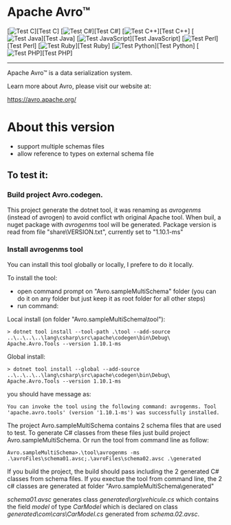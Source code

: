 # Apache Avro™

[![Test C](https://github.com/apache/avro/workflows/Test%20C/badge.svg)][Test C]
[![Test C#](https://github.com/apache/avro/workflows/Test%20C%23/badge.svg)][Test C#]
[![Test C++](https://github.com/apache/avro/workflows/Test%20C++/badge.svg)][Test C++]
[![Test Java](https://github.com/apache/avro/workflows/Test%20Java/badge.svg)][Test Java]
[![Test JavaScript](https://github.com/apache/avro/workflows/Test%20JavaScript/badge.svg)][Test JavaScript]
[![Test Perl](https://github.com/apache/avro/workflows/Test%20Perl/badge.svg)][Test Perl]
[![Test Ruby](https://github.com/apache/avro/workflows/Test%20Ruby/badge.svg)][Test Ruby]
[![Test Python](https://github.com/apache/avro/workflows/Test%20Python/badge.svg)][Test Python]
[![Test PHP](https://github.com/apache/avro/workflows/Test%20PHP/badge.svg)][Test PHP]

-----

Apache Avro™ is a data serialization system.

Learn more about Avro, please visit our website at:

  https://avro.apache.org/

# About this version 
- support multiple schemas files
- allow reference to types on external schema file

## To test it:

### Build project Avro.codegen. 
This project generate the dotnet tool, it was renaming as *avrogenms* (instead of avrogen) to avoid conflict wth original Apache tool.
When buil, a nuget package with *avrogenms* tool will be generated.
Package version is read from file "share\VERSION.txt", currently set to "1.10.1-ms"

### Install avrogenms tool
You can install this tool globally or locally, I prefere to do it locally. 

To install the tool:
- open command prompt on "Avro.sampleMultiSchema" folder (you can do it on any folder but just keep it as root folder for all other steps)
- run command: 

Local install (on folder "Avro.sampleMultiSchema\tool"):

`> dotnet tool install --tool-path .\tool --add-source ..\..\..\..\lang\csharp\src\apache\codegen\bin\Debug\ Apache.Avro.Tools --version 1.10.1-ms
`

Global install:

`> dotnet tool install --global --add-source ..\..\..\..\lang\csharp\src\apache\codegen\bin\Debug\ Apache.Avro.Tools --version 1.10.1-ms
`

you should have message as:

`
You can invoke the tool using the following command: avrogenms.
Tool 'apache.avro.tools' (version '1.10.1-ms') was successfully installed.
`

The project Avro.sampleMultiSchema contains 2 schema files that are used to test. To generate C# classes from these files just build project Avro.sampleMultiSchema. Or run the tool from command line as follow:

`
Avro.sampleMultiSchema>.\tool\avrogenms -ms .\avroFiles\schema01.avsc;.\avroFiles\schema02.avsc .\generated
`

If you build the project, the build should pass including the 2 generated C# classes from schema files.
If you exectue the tool from command line, the 2 c# classes are generated at folder "Avro.sampleMultiSchema\generated"

*schema01.avsc* generates class *generated\org\vehicule.cs* which contains the field *model* of type *CarModel* which is declared on class *generated\com\cars\CarModel.cs* generated from *schema.02.avsc*.

